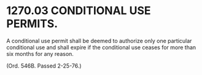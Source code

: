 1270.03 CONDITIONAL USE PERMITS.
================================

A conditional use permit shall be deemed to authorize only one
particular conditional use and shall expire if the conditional use
ceases for more than six months for any reason.

(Ord. 546B. Passed 2-25-76.)
